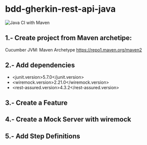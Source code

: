 # bdd-gherkin-rest-api-java
![Java CI with Maven](https://github.com/cmlozanos/kata-bdd-gherkin-rest-api-java/workflows/Java%20CI%20with%20Maven/badge.svg)

## 1.- Create project from Maven archetipe:
  Cucumber JVM: Maven Archetype https://repo1.maven.org/maven2

## 2.- Add dependencies
* <junit.version>5.7.0</junit.version>
* <wiremock.version>2.21.0</wiremock.version>
* <rest-assured.version>4.3.2</rest-assured.version>

## 3.- Create a Feature
## 4.- Create a Mock Server with wiremock
## 5.- Add Step Definitions
